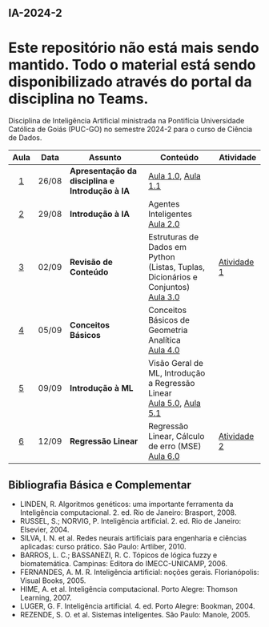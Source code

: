 ## IA-2024-2
# Este repositório não está mais sendo mantido. Todo o material está sendo disponibilizado através do portal da disciplina no Teams.

Disciplina de Inteligência Artificial ministrada na Pontifícia Universidade Católica de Goiás (PUC-GO) no semestre 2024-2 para o curso de Ciência de Dados.

|Aula|Data|Assunto|Conteúdo|Atividade|
|:--:|:--:|-------|--------|--------|
| [1](./Aula%201/) | 26/08 | **Apresentação da disciplina e Introdução à IA** | [Aula 1.0](./Aula%201/Aula%201.0%20-%20Apresentacao.pdf), [Aula 1.1](./Aula%201/Aula%201.1%20-%20Introducao%20a%20IA.pdf)| &nbsp;|
| [2](./Aula%202/) | 29/08 | **Introdução à IA** |  Agentes Inteligentes <br/>[Aula 2.0](./Aula%202/Aula%202.0%20-%20Agentes%20Inteligentes.pdf)  | &nbsp;|
| [3](./Aula%203/) | 02/09 | **Revisão de Conteúdo** |  Estruturas de Dados em Python <br/>(Listas, Tuplas, Dicionários e Conjuntos) <br/>[Aula 3.0](./Aula%203/Aula%203.0%20-%20Estrutura%20de%20dados%20em%20Python.pdf)  | [Atividade 1](./Aula%203/Atividade%201%20-%20Revis%C3%A3o%20Progama%C3%A7%C3%A3o.pdf) |
| [4](./Aula%204/) | 05/09 | **Conceitos Básicos** |   Conceitos Básicos de Geometria Analítica <br/>[Aula 4.0](./Aula%204/Aula%204.0%20-%20Geometria%20Anal%C3%ADtica.pdf)  | |
| [5](./Aula%205/) | 09/09 | **Introdução à ML** |   Visão Geral de ML, Introdução a Regressão Linear <br/>[Aula 5.0](./Aula%205/Aula%205.0%20-%20Introducao%20a%20ML.pdf), [Aula 5.1](./Aula%205/Aula%205.1%20-%20Regressa%CC%83o%20Linear.pdf) | |
| [6](./Aula%206/) | 12/09 | **Regressão Linear** |   Regressão Linear, Cálculo de erro (MSE) <br/>[Aula 6.0](./Aula%206/Aula%206.0%20-%20Regressa%CC%83o%20Linear.pdf) | [Atividade 2](./Aula%206/Atividade%202-%20Regressa%CC%83o%20Linear.pdf) |




## Bibliografia Básica e Complementar

- LINDEN, R. Algoritmos genéticos: uma importante ferramenta da Inteligência computacional. 2. ed. Rio de Janeiro: Brasport, 2008.
- RUSSEL, S.; NORVIG, P. Inteligência artificial. 2. ed. Rio de Janeiro: Elsevier, 2004.
- SILVA, I. N. et al. Redes neurais artificiais para engenharia e ciências aplicadas: curso prático. São Paulo: Artliber, 2010. 
- BARROS, L. C.; BASSANEZI, R. C. Tópicos de lógica fuzzy e biomatemática. Campinas: Editora do IMECC-UNICAMP, 2006.
- FERNANDES, A. M. R. Inteligência artificial: noções gerais. Florianópolis: Visual Books, 2005.
- HIME, A. et al. Inteligência computacional. Porto Alegre: Thomson Learning, 2007.
- LUGER, G. F. Inteligência artificial. 4. ed. Porto Alegre: Bookman, 2004.
- REZENDE, S. O. et al. Sistemas inteligentes. São Paulo: Manole, 2005. 

